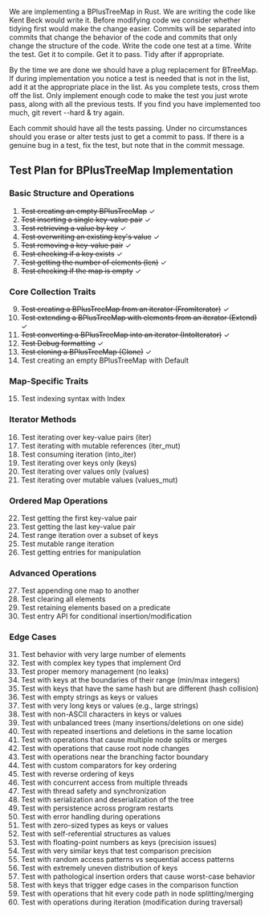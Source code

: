 We are implementing a BPlusTreeMap in Rust. We are writing the code like Kent Beck would write it. Before modifying code we consider whether tidying first would make the change easier. Commits will be separated into commits that change the behavior of the code and commits that only change the structure of the code. Write the code one test at a time. Write the test. Get it to compile. Get it to pass. Tidy after if appropriate.

By the time we are done we should have a plug replacement for BTreeMap. If during implementation you notice a test is needed that is not in the list, add it at the appropriate place in the list. As you complete tests, cross them off the list. Only implement enough code to make the test you just wrote pass, along with all the previous tests. If you find you have implemented too much, git revert --hard & try again.

Each commit should have all the tests passing. Under no circumstances should you erase or alter tests just to get a commit to pass. If there is a genuine bug in a test, fix the test, but note that in the commit message.

## Test Plan for BPlusTreeMap Implementation

### Basic Structure and Operations

1. ~~Test creating an empty BPlusTreeMap~~ ✓
2. ~~Test inserting a single key-value pair~~ ✓
3. ~~Test retrieving a value by key~~ ✓
4. ~~Test overwriting an existing key's value~~ ✓
5. ~~Test removing a key-value pair~~ ✓
6. ~~Test checking if a key exists~~ ✓
7. ~~Test getting the number of elements (len)~~ ✓
8. ~~Test checking if the map is empty~~ ✓

### Core Collection Traits

9. ~~Test creating a BPlusTreeMap from an iterator (FromIterator)~~ ✓
10. ~~Test extending a BPlusTreeMap with elements from an iterator (Extend)~~ ✓
11. ~~Test converting a BPlusTreeMap into an iterator (IntoIterator)~~ ✓
12. ~~Test Debug formatting~~ ✓
13. ~~Test cloning a BPlusTreeMap (Clone)~~ ✓
14. Test creating an empty BPlusTreeMap with Default

### Map-Specific Traits

15. Test indexing syntax with Index<K>

### Iterator Methods

16. Test iterating over key-value pairs (iter)
17. Test iterating with mutable references (iter_mut)
18. Test consuming iteration (into_iter)
19. Test iterating over keys only (keys)
20. Test iterating over values only (values)
21. Test iterating over mutable values (values_mut)

### Ordered Map Operations

22. Test getting the first key-value pair
23. Test getting the last key-value pair
24. Test range iteration over a subset of keys
25. Test mutable range iteration
26. Test getting entries for manipulation

### Advanced Operations

27. Test appending one map to another
28. Test clearing all elements
29. Test retaining elements based on a predicate
30. Test entry API for conditional insertion/modification

### Edge Cases

31. Test behavior with very large number of elements
32. Test with complex key types that implement Ord
33. Test proper memory management (no leaks)
34. Test with keys at the boundaries of their range (min/max integers)
35. Test with keys that have the same hash but are different (hash collision)
36. Test with empty strings as keys or values
37. Test with very long keys or values (e.g., large strings)
38. Test with non-ASCII characters in keys or values
39. Test with unbalanced trees (many insertions/deletions on one side)
40. Test with repeated insertions and deletions in the same location
41. Test with operations that cause multiple node splits or merges
42. Test with operations that cause root node changes
43. Test with operations near the branching factor boundary
44. Test with custom comparators for key ordering
45. Test with reverse ordering of keys
46. Test with concurrent access from multiple threads
47. Test with thread safety and synchronization
48. Test with serialization and deserialization of the tree
49. Test with persistence across program restarts
50. Test with error handling during operations
51. Test with zero-sized types as keys or values
52. Test with self-referential structures as values
53. Test with floating-point numbers as keys (precision issues)
54. Test with very similar keys that test comparison precision
55. Test with random access patterns vs sequential access patterns
56. Test with extremely uneven distribution of keys
57. Test with pathological insertion orders that cause worst-case behavior
58. Test with keys that trigger edge cases in the comparison function
59. Test with operations that hit every code path in node splitting/merging
60. Test with operations during iteration (modification during traversal)
